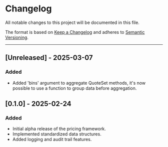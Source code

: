 # Changelog

All notable changes to this project will be documented in this file.

The format is based on [Keep a Changelog](https://keepachangelog.com/en/1.0.0/)
and adheres to [Semantic Versioning](https://semver.org/).

---

## [Unreleased] - 2025-03-07
### Added
- Added 'bins' argument to aggregate QuoteSet methods, it's now possible to use
	a function to group data before aggregation. 

## [0.1.0] - 2025-02-24
### Added
- Initial alpha release of the pricing framework.
- Implemented standardized data structures.
- Added logging and audit trail features.